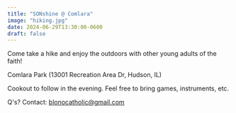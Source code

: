 ```yaml
---
title: "SONshine @ Comlara"
image: "hiking.jpg"
date: 2024-06-29T13:30:00-0600
draft: false
---
```


Come take a hike and enjoy the outdoors with other young adults of the faith!

Comlara Park (13001 Recreation Area Dr, Hudson, IL)

Cookout to follow in the evening. Feel free to bring games, instruments, etc.

Q's? Contact: blonocatholic@gmail.com